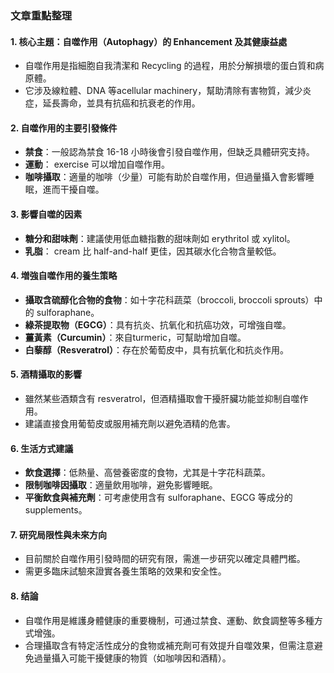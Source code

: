 ### 文章重點整理

#### 1. 核心主題：自噬作用（Autophagy）的 Enhancement 及其健康益處  
- 自噬作用是指細胞自我清潔和 Recycling 的過程，用於分解損壞的蛋白質和病原體。  
- 它涉及線粒體、DNA 等acellular machinery，幫助清除有害物質，減少炎症，延長壽命，並具有抗癌和抗衰老的作用。

#### 2. 自噬作用的主要引發條件  
- **禁食**：一般認為禁食 16-18 小時後會引發自噬作用，但缺乏具體研究支持。  
- **運動**： exercise 可以增加自噬作用。  
- **咖啡攝取**：適量的咖啡（少量）可能有助於自噬作用，但過量攝入會影響睡眠，進而干擾自噬。

#### 3. 影響自噬的因素  
- **糖分和甜味劑**：建議使用低血糖指數的甜味劑如 erythritol 或 xylitol。  
- **乳脂**： cream 比 half-and-half 更佳，因其碳水化合物含量較低。

#### 4. 増強自噬作用的養生策略  
- **攝取含硫醇化合物的食物**：如十字花科蔬菜（broccoli, broccoli sprouts）中的 sulforaphane。  
- **綠茶提取物（EGCG）**：具有抗炎、抗氧化和抗癌功效，可增強自噬。  
- **薑黃素（Curcumin）**：來自turmeric，可幫助增加自噬。  
- **白藜醇（Resveratrol）**：存在於葡萄皮中，具有抗氧化和抗炎作用。

#### 5. 酒精攝取的影響  
- 雖然某些酒類含有 resveratrol，但酒精攝取會干擾肝臟功能並抑制自噬作用。  
- 建議直接食用葡萄皮或服用補充劑以避免酒精的危害。

#### 6. 生活方式建議  
- **飲食選擇**：低熱量、高營養密度的食物，尤其是十字花科蔬菜。  
- **限制咖啡因攝取**：適量飲用咖啡，避免影響睡眠。  
- **平衡飲食與補充劑**：可考慮使用含有 sulforaphane、EGCG 等成分的 supplements。

#### 7. 研究局限性與未來方向  
- 目前關於自噬作用引發時間的研究有限，需進一步研究以確定具體門檻。  
- 需更多臨床試驗來證實各養生策略的效果和安全性。

#### 8. 结論
- 自噬作用是維護身體健康的重要機制，可通过禁食、運動、飲食調整等多種方式增強。  
- 合理攝取含有特定活性成分的食物或補充劑可有效提升自噬效果，但需注意避免過量攝入可能干擾健康的物質（如咖啡因和酒精）。
